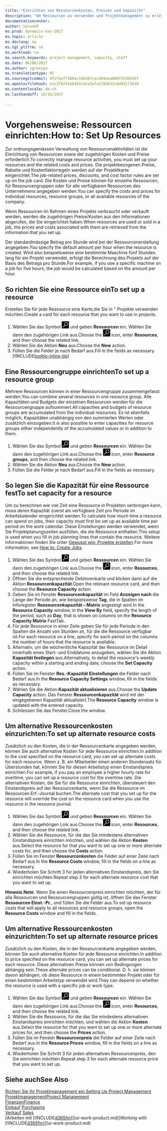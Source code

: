 ```yaml
---
title: "Einrichten von Ressourcenkosten, Preisen und Kapazität"
description: "Um Ressourcen zu verwenden und Projektmanagement zu erleichtern, können Sie Kosten und Preisen für einzelne Ressourcen oder Ressourcengruppen angeben und die die Ressourcenkapazität festlegen."
documentationcenter: 
author: SorenGP
ms.prod: dynamics-nav-2017
ms.topic: article
ms.devlang: na
ms.tgt_pltfrm: na
ms.workload: na
ms.search.keywords: project management, capacity, staff
ms.date: 06/06/2017
ms.author: sgroespe
ms.translationtype: HT
ms.sourcegitcommit: 4fefaef7380ac10836fcac404eea006f55d8556f
ms.openlocfilehash: e1c2f8f41bb493c4ce2efa2156631c6d9d273439
ms.contentlocale: de-ch
ms.lasthandoff: 10/16/2017

---
```

# <a name="how-to-set-up-resources"></a><span data-ttu-id="9c050-103">Vorgehensweise: Ressourcen einrichten:</span><span class="sxs-lookup"><span data-stu-id="9c050-103">How to: Set Up Resources</span></span>
<span data-ttu-id="9c050-104">Zur ordnungsgemässen Verwaltung von Ressourcenaktivitäten ist die Einrichtung von Ressourcen sowie der zugehörigen Kosten und Preise erforderlich.</span><span class="sxs-lookup"><span data-stu-id="9c050-104">To correctly manage resource activities, you must set up your resources and the related costs and prices.</span></span> <span data-ttu-id="9c050-105">Die projektbezogenen Preise, Rabatte und Kostenfaktorregeln werden auf der Projektkarte eingerichtet.</span><span class="sxs-lookup"><span data-stu-id="9c050-105">The job-related prices, discounts, and cost factor rules are set up on the job card.</span></span> <span data-ttu-id="9c050-106">Die Kosten und Preise können für einzelne Ressourcen, für Ressourcengruppen oder für alle verfügbaren Ressourcen des Unternehmens angegeben werden.</span><span class="sxs-lookup"><span data-stu-id="9c050-106">You can specify the costs and prices for individual resources, resource groups, or all available resources of the company.</span></span>

<span data-ttu-id="9c050-107">Wenn Ressourcen im Rahmen eines Projekts verbraucht oder verkauft werden, werden die zugehörigen Preise/Kosten aus den Informationen abgerufen, die Sie eingerichtet haben.</span><span class="sxs-lookup"><span data-stu-id="9c050-107">When resources are used or sold in a job, the prices and costs associated with them are retrieved from the information that you set up.</span></span>

<span data-ttu-id="9c050-108">Der standardmässige Betrag pro Stunde wird bei der Ressourcenerstellung angegeben.</span><span class="sxs-lookup"><span data-stu-id="9c050-108">You specify the default amount per hour when the resource is created.</span></span> <span data-ttu-id="9c050-109">Wird also beispielsweise eine bestimmte Maschine fünf Stunden lang für ein Projekt verwendet, erfolgt die Berechnung des Projekts auf der Basis des Betrags pro Stunde.</span><span class="sxs-lookup"><span data-stu-id="9c050-109">For example, if you use a specific machine on a job for five hours, the job would be calculated based on the amount per hour.</span></span>

## <a name="to-set-up-a-resource"></a><span data-ttu-id="9c050-110">So richten Sie eine Ressource ein</span><span class="sxs-lookup"><span data-stu-id="9c050-110">To set up a resource</span></span>
<span data-ttu-id="9c050-111">Erstellen Sie für jede Ressource eine Karte,die Sie in " Projekte verwenden möchten.</span><span class="sxs-lookup"><span data-stu-id="9c050-111">Create a card for each resource that you want to use in projects.</span></span>

1. <span data-ttu-id="9c050-112">Wählen Sie das Symbol ![Nach Seite oder Bericht suchen](media/ui-search/search_small.png "Nach Seite oder Bericht suchen") und geben **Ressourcen** ein. Wählen Sie dann den zugehörigen Link aus.</span><span class="sxs-lookup"><span data-stu-id="9c050-112">Choose the ![Search for Page or Report](media/ui-search/search_small.png "Search for Page or Report icon") icon, enter **Resources**, and then choose the related link.</span></span>
2. <span data-ttu-id="9c050-113">Wählen Sie die Aktion **Neu** aus.</span><span class="sxs-lookup"><span data-stu-id="9c050-113">Choose the **New** action.</span></span>
3. <span data-ttu-id="9c050-114">Füllen Sie die Felder je nach Bedarf aus.</span><span class="sxs-lookup"><span data-stu-id="9c050-114">Fill in the fields as necessary.</span></span> [!INCLUDE[tooltip-inline-tip](includes/tooltip-inline-tip_md.md)]  

## <a name="to-set-up-a-resource-group"></a><span data-ttu-id="9c050-115">Eine Ressourcengruppe einrichten</span><span class="sxs-lookup"><span data-stu-id="9c050-115">To set up a resource group</span></span>
<span data-ttu-id="9c050-116">Mehrere Ressourcen können in einer Ressourcengruppe zusammengefasst werden.</span><span class="sxs-lookup"><span data-stu-id="9c050-116">You can combine several resources in one resource group.</span></span> <span data-ttu-id="9c050-117">Alle Kapazitäten und Budgets der einzelnen Ressourcen werden für die Ressourcengruppe aufsummiert.</span><span class="sxs-lookup"><span data-stu-id="9c050-117">All capacities and budgets of resource groups are accumulated from the individual resources.</span></span> <span data-ttu-id="9c050-118">Es ist ebenfalls möglich, Kapazitäten unabhängig von den summierten Werten oder zusätzlich einzugeben.</span><span class="sxs-lookup"><span data-stu-id="9c050-118">It is also possible to enter capacities for resource groups either independently of the accumulated values or in addition to them.</span></span>

1. <span data-ttu-id="9c050-119">Wählen Sie das Symbol ![Nach Seite oder Bericht suchen](media/ui-search/search_small.png "Nach Seite oder Bericht suchen") und geben **Ressourcen** ein. Wählen Sie dann den zugehörigen Link aus.</span><span class="sxs-lookup"><span data-stu-id="9c050-119">Choose the ![Search for Page or Report](media/ui-search/search_small.png "Search for Page or Report icon") icon, enter **Resource groups**, and then choose the related link.</span></span>
2. <span data-ttu-id="9c050-120">Wählen Sie die Aktion **Neu** aus.</span><span class="sxs-lookup"><span data-stu-id="9c050-120">Choose the **New** action.</span></span>
3. <span data-ttu-id="9c050-121">Füllen Sie die Felder je nach Bedarf aus.</span><span class="sxs-lookup"><span data-stu-id="9c050-121">Fill in the fields as necessary.</span></span>

## <a name="to-set-capacity-for-a-resource"></a><span data-ttu-id="9c050-122">So legen Sie die Kapazität für eine Ressource fest</span><span class="sxs-lookup"><span data-stu-id="9c050-122">To set capacity for a resource</span></span>
<span data-ttu-id="9c050-123">Um zu berechnen wie viel Zeit eine Ressource in Projekten verbringen kann, muss deren Kapazität zuerst als verfügbare Zeit pro Periode im Arbeitskalender eingerichtet werden.</span><span class="sxs-lookup"><span data-stu-id="9c050-123">To calculate how much time a resource can spend on jobs, their capacity must first be set up as available time per period on the work calendar.</span></span> <span data-ttu-id="9c050-124">Diese Einstellungen werden verwendet, wenn Sie Projektplanungszeilen ausfüllen, die die Ressource enthalten.</span><span class="sxs-lookup"><span data-stu-id="9c050-124">This setup is used when you fill in job planning lines that contain the resource.</span></span> <span data-ttu-id="9c050-125">Weitere Informationen finden Sie unter [Gewusst wie: Projekte erstellen](projects-how-create-jobs.md).</span><span class="sxs-lookup"><span data-stu-id="9c050-125">For more information, see [How to: Create Jobs](projects-how-create-jobs.md).</span></span>

1. <span data-ttu-id="9c050-126">Wählen Sie das Symbol ![Nach Seite oder Bericht suchen](media/ui-search/search_small.png "Nach Seite oder Bericht suchen") und geben **Ressourcen** ein. Wählen Sie dann den zugehörigen Link aus.</span><span class="sxs-lookup"><span data-stu-id="9c050-126">Choose the ![Search for Page or Report](media/ui-search/search_small.png "Search for Page or Report icon") icon, enter **Resources**, and then choose the related link.</span></span>
2. <span data-ttu-id="9c050-127">Öffnen Sie die entsprechende Debitorenkarte und klicken dann auf die Aktion **Ressourcenkapazität**.</span><span class="sxs-lookup"><span data-stu-id="9c050-127">Open the relevant resource card, and then choose the **Resource Capacity** action.</span></span>
3. <span data-ttu-id="9c050-128">Geben Sie im Fenster **Ressourcenkapazität** im Feld **Anzeigen nach** die Länge der Periode an, wie beispielsweise **Tag**, die in Spalten im Inforegister **Ressourcenkapazität – Matrix** angezeigt wird.</span><span class="sxs-lookup"><span data-stu-id="9c050-128">In the **Resource Capacity** window, in the **View By** field, specify the length of the period, such as **Day**, that is shown on columns on the **Resource Capacity Matrix** FastTab.</span></span>
4. <span data-ttu-id="9c050-129">Für jede Ressource in einer Zeile geben Sie für jede Periode in den Spalten die Anzahl von Stunden an, für die die Ressource verfügbar ist.</span><span class="sxs-lookup"><span data-stu-id="9c050-129">For each resource on a line, specify for each period on the columns the number of hours that the resource is available.</span></span>
5. <span data-ttu-id="9c050-130">Alternativ, um die wöchentliche Kapazität der Ressource im Detail innerhalb eines Start- und Enddatums anzugeben, wählen Sie die Aktion **Kapazität festlegen** aus.</span><span class="sxs-lookup"><span data-stu-id="9c050-130">Alternatively, to detail the resource's weekly capacity within a starting and ending date, choose the **Set Capacity** action.</span></span>
6. <span data-ttu-id="9c050-131">Füllen Sie im Fenster **Res.-Kapazität Einstellungen** die Felder nach Bedarf aus.</span><span class="sxs-lookup"><span data-stu-id="9c050-131">In the **Resource Capacity Settings** window, fill in the fields as necessary.</span></span>
7. <span data-ttu-id="9c050-132">Wählen Sie die Aktion **Kapazität aktualisieren** aus.</span><span class="sxs-lookup"><span data-stu-id="9c050-132">Choose the **Update Capacity** action.</span></span> <span data-ttu-id="9c050-133">Das Fenster **Ressourcenkapazität** wird mit der eingegebenen Kapazität aktualisiert.</span><span class="sxs-lookup"><span data-stu-id="9c050-133">The **Resource Capacity** window is updated with the entered capacity.</span></span>
8. <span data-ttu-id="9c050-134">Schliessen Sie das Fenster.</span><span class="sxs-lookup"><span data-stu-id="9c050-134">Close the window.</span></span>

## <a name="to-set-up-alternate-resource-costs"></a><span data-ttu-id="9c050-135">Um alternative Ressourcenkosten einzurichten:</span><span class="sxs-lookup"><span data-stu-id="9c050-135">To set up alternate resource costs</span></span>
<span data-ttu-id="9c050-136">Zusätzlich zu den Kosten, die in der Ressourcenkarte angegeben werden, können Sie auch alternative Kosten für jede Ressource einrichten.</span><span class="sxs-lookup"><span data-stu-id="9c050-136">In addition to the cost specified on the resource card, you can set up alternate costs for each resource.</span></span> <span data-ttu-id="9c050-137">Wenn z. B. ein Mitarbeiter einen anderen Stundensatz für Überstunden hat, können Sie für diesen Arbeitstyp einen Einstandspreis einrichten.</span><span class="sxs-lookup"><span data-stu-id="9c050-137">For example, if you pay an employee a higher hourly rate for overtime, you can set up a resource cost for the overtime rate.</span></span> <span data-ttu-id="9c050-138">Die alternativen Kosten, die Sie für die Ressource einrichten, übersteuert den Einstandspreis auf der Ressourcenkarte, wenn Sie die Ressource im Ressourcen Erf.-Journal buchen.</span><span class="sxs-lookup"><span data-stu-id="9c050-138">The alternate cost that you set up for the resource will override the cost on the resource card when you use the resource in the resource journal.</span></span>

1. <span data-ttu-id="9c050-139">Wählen Sie das Symbol ![Nach Seite oder Bericht suchen](media/ui-search/search_small.png "Nach Seite oder Bericht suchen") und geben **Ressourcen** ein. Wählen Sie dann den zugehörigen Link aus.</span><span class="sxs-lookup"><span data-stu-id="9c050-139">Choose the ![Search for Page or Report](media/ui-search/search_small.png "Search for Page or Report icon") icon, enter **Resources**, and then choose the related link.</span></span>  
2. <span data-ttu-id="9c050-140">Wählen Sie die Ressource, für die das Sie mindestens alternativen Einstandspreis einrichten möchten, und wählen die Aktion **Kosten** aus.</span><span class="sxs-lookup"><span data-stu-id="9c050-140">Select the resource for that you want to set up one or more alternate costs for, and then choose the **Costs** action.</span></span>  
3. <span data-ttu-id="9c050-141">Füllen Sie im Fenster **Ressourcenkosten** die Felder auf einer Zeile nach Bedarf aus.</span><span class="sxs-lookup"><span data-stu-id="9c050-141">In the **Resource Costs** window, fill in the fields on a line as necessary.</span></span>  
4. <span data-ttu-id="9c050-142">Wiederholen Sie Schritt 3 für jeden alternativen Einstandspreis, den Sie einrichten möchten.</span><span class="sxs-lookup"><span data-stu-id="9c050-142">Repeat step 3 for each alternate resource cost that you want to set up.</span></span>

<span data-ttu-id="9c050-143">**Hinweis**.</span><span class="sxs-lookup"><span data-stu-id="9c050-143">**Note**.</span></span> <span data-ttu-id="9c050-144">Wenn Sie einen Ressourcenpreis einrichten möchten, der für alle Ressourcen und Ressourcengruppen gültig ist, öffnen Sie das Fenster **Ressourcen Einst.-Pr.**, und füllen Sie die Felder aus.</span><span class="sxs-lookup"><span data-stu-id="9c050-144">To set up resource costs that will apply to all resources and resource groups, open the **Resource Costs** window and fill in the fields.</span></span>

## <a name="to-set-up-alternate-resource-prices"></a><span data-ttu-id="9c050-145">Um alternative Ressourcenkosten einzurichten:</span><span class="sxs-lookup"><span data-stu-id="9c050-145">To set up alternate resource prices</span></span>
<span data-ttu-id="9c050-146">Zusätzlich zu den Kosten, die in der Ressourcenkarte angegeben werden, können Sie auch alternative Kosten für jede Ressource einrichten.</span><span class="sxs-lookup"><span data-stu-id="9c050-146">In addition to price specified on the resource card, you can set up alternate prices for each resource.</span></span> <span data-ttu-id="9c050-147">Diese alternativen Preise können von Bedingungen abhängig sein.</span><span class="sxs-lookup"><span data-stu-id="9c050-147">These alternate prices can be conditional.</span></span> <span data-ttu-id="9c050-148">D. h. sie können davon abhängen, ob diese Ressource in einem bestimmten Projekt oder für einen bestimmten Arbeitstyp verwendet wird.</span><span class="sxs-lookup"><span data-stu-id="9c050-148">They can depend on whether the resource is used with a specific job or work type.</span></span>

1. <span data-ttu-id="9c050-149">Wählen Sie das Symbol ![Nach Seite oder Bericht suchen](media/ui-search/search_small.png "Nach Seite oder Bericht suchen") und geben **Ressourcen** ein. Wählen Sie dann den zugehörigen Link aus.</span><span class="sxs-lookup"><span data-stu-id="9c050-149">Choose the ![Search for Page or Report](media/ui-search/search_small.png "Search for Page or Report icon") icon, enter **Resources**, and then choose the related link.</span></span>
2. <span data-ttu-id="9c050-150">Wählen Sie die Ressource, für die das Sie mindestens alternativen Einstandspreis einrichten möchten, und wählen die Aktion **Kosten** aus.</span><span class="sxs-lookup"><span data-stu-id="9c050-150">Select the resource for that you want to set up one or more alternate prices for, and then choose the **Prices** action.</span></span>
3. <span data-ttu-id="9c050-151">Füllen Sie im Fenster **Ressourcenpreis** die Felder auf einer Zeile nach Bedarf aus.</span><span class="sxs-lookup"><span data-stu-id="9c050-151">In the **Resource Prices** window, fill in the fields on a line as necessary.</span></span>
4. <span data-ttu-id="9c050-152">Wiederholen Sie Schritt 3 für jeden alternativen Ressourcenpreis, den Sie einrichten möchten.</span><span class="sxs-lookup"><span data-stu-id="9c050-152">Repeat step 3 for each alternate resource price that you want to set up.</span></span>

## <a name="see-also"></a><span data-ttu-id="9c050-153">Siehe auch</span><span class="sxs-lookup"><span data-stu-id="9c050-153">See Also</span></span>
[<span data-ttu-id="9c050-154">Richten Sie Ihr Projektmanagement ein.</span><span class="sxs-lookup"><span data-stu-id="9c050-154">Setting Up Project Management</span></span>](projects-setup-projects.md)  
[<span data-ttu-id="9c050-155">Projektmanagement</span><span class="sxs-lookup"><span data-stu-id="9c050-155">Project Management</span></span>](projects-manage-projects.md)  
[<span data-ttu-id="9c050-156">Finanzen</span><span class="sxs-lookup"><span data-stu-id="9c050-156">Finance</span></span>](finance.md)  
<span data-ttu-id="9c050-157">[Einkauf](purchasing-manage-purchasing.md)       </span><span class="sxs-lookup"><span data-stu-id="9c050-157">[Purchasing](purchasing-manage-purchasing.md)       </span></span>  
<span data-ttu-id="9c050-158">[Verkauf](sales-manage-sales.md)    </span><span class="sxs-lookup"><span data-stu-id="9c050-158">[Sales](sales-manage-sales.md)    </span></span>  
<span data-ttu-id="9c050-159">[Arbeiten mit [!INCLUDE[d365fin](includes/d365fin_md.md)]](ui-work-product.md)</span><span class="sxs-lookup"><span data-stu-id="9c050-159">[Working with [!INCLUDE[d365fin](includes/d365fin_md.md)]](ui-work-product.md)</span></span>  

